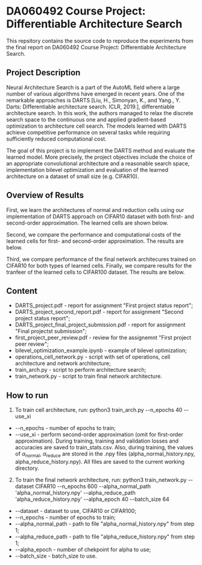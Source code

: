 # DA060492 Course Project: Differentiable Architecture Search

This repsitory contains the source code to reproduce the experiments from the final report on DA060492 Course Project: Differentiable Architecture Search.

## Project Description

Neural Architecture Search is a part of the AutoML field where a large number of various algorithms have emerged in recent years. One of the remarkable approaches is DARTS [Liu, H., Simonyan, K., and Yang., Y. Darts: Differentiable
architecture search. ICLR, 2019.], differentiable architecture search. In this work, the authors managed to relax the discrete search space to the continuous one and applied gradient-based optimization to architecture cell search. The models learned with DARTS achieve competitive performance on several tasks while requiring sufficiently reduced computational cost.

The goal of this project is to implement the DARTS method and evaluate the learned model. More precisely, the project objectives include the choice of an appropriate convolutional architecture and a reasonable search space, implementation bilevel optimization and evaluation of the learned architecture on a dataset of small size (e.g. CIFAR10).

## Overview of Results

First, we learn the architectures of normal and reduction cells using our implementation of DARTS approach on CIFAR10 dataset with both first- and second-order approximation. The learned cells are shown below.

Second, we compare the performance and computational costs of the learned cells for first- and second-order approximation. The results are below.

Third, we compare performance of the final network architecures trained on CIFAR10 for both types of learned cells. Finally, we compare results for the tranfeer of the learned cells to CIFAR100 dataset. The results are below.

## Content

- DARTS_project.pdf - report for assignment "First project status report";
- DARTS_project_second_report.pdf - report for assignment "Second project status report";
- DARTS_project_final_project_submission.pdf - report for assignment "Final projectst submission";
- first_project_peer_review.pdf - review for the assignemnt "First project peer review";
- bilevel_optimization_example.ipynb - example of bilevel optimization;
- operations_cell_network.py - script with set of operations, cell architecture and network architecture;
- train_arch.py - script to perform architecture search;
- train_network.py - script to train final network architecture.

## How to run

1. To train cell architecture, run: python3 train_arch.py --n_epochs 40 --use_xi
- --n_epochs - number of epochs to train;
- --use_xi - perform second-order approximation (omit for first-order approximation).
During training, training and validation losses and accuracies are saved to train_stats.csv.
Also, during training, the values of $\alpha_{\text{normal}}$, $\alpha_{\text{reduce}}$ are stored in the .npy files (alpha_normal_history.npy, alpha_reduce_history.npy).
All files are saved to the current working directory.

2. To train the final network architecture, run: python3 train_network.py --dataset CIFAR10 --n_epochs 600 --alpha_normal_path 'alpha_normal_history.npy' --alpha_reduce_path 'alpha_reduce_history.npy' --alpha_epoch 40 --batch_size 64
- --dataset - dataset to use, CIFAR10 or CIFAR100;
- --n_epochs - number of epochs to train;
- --alpha_normal_path - path to file "alpha_normal_history.npy" from step 1;
- --alpha_reduce_path - path to file "alpha_reduce_history.npy" from step 1;
- --alpha_epoch - number of chekpoint for alpha to use;
- --batch_size - batch_size to use.

